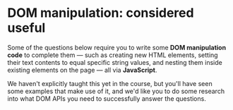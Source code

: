 # DOM manipulation: considered useful

Some of the questions below require you to write some **DOM manipulation code** to complete them — such as creating new HTML elements, setting their text contents to equal specific string values, and nesting them inside existing elements on the page — all via **JavaScript**.

We haven't explicitly taught this yet in the course, but you'll have seen some examples that make use of it, and we'd like you to do some research into what DOM APIs you need to successfully answer the questions. 